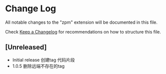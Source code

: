 # Change Log

All notable changes to the "zpm" extension will be documented in this file.

Check [Keep a Changelog](http://keepachangelog.com/) for recommendations on how to structure this file.

## [Unreleased]

- Initial release
  创建tag
  代码片段
- 1.0.5
  删除远端不存在的tag

